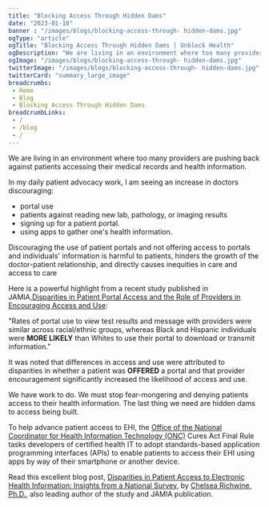 ```yaml
--- 
title: "Blocking Access Through Hidden Dams"
date: "2023-01-10"
banner : "/images/blogs/blocking-access-through- hidden-dams.jpg"
ogType: "article"
ogTitle: "Blocking Access Through Hidden Dams | Unblock Health"
ogDescription: "We are living in an environment where too many providers are pushing back against patients accessing their medical records and health information."
ogImage: "/images/blogs/blocking-access-through- hidden-dams.jpg"
twitterImage: "/images/blogs/blocking-access-through- hidden-dams.jpg"
twitterCard: "summary_large_image"
breadcrumbs:
 - Home
 - Blog
 - Blocking Access Through Hidden Dams
breadcrumbLinks:
 - / 
 - /blog
 - / 
---
```


We are living in an environment where too many providers are pushing back against patients accessing their medical records and health information.

In my daily patient advocacy work, I am seeing an increase in doctors discouraging:

- portal use
- patients against reading new lab, pathology, or imaging results
- signing up for a patient portal.
- using apps to gather one's health information.

Discouraging the use of patient portals and not offering access to portals and individuals' information is harmful to patients, hinders the growth of the doctor-patient relationship, and directly causes inequities in care and access to care

Here is a powerful highlight from a recent study published in JAMIA,<a href="https://academic.oup.com/jamia/advance-article/doi/10.1093/jamia/ocac227/6855146" target="_blank">Disparities in Patient Portal Access and the Role of Providers in Encouraging Access and Use</a>:

"Rates of portal use to view test results and message with providers were similar across racial/ethnic groups, whereas Black and Hispanic individuals were **MORE LIKELY** than Whites to use their portal to download or transmit information."

It was noted that differences in access and use were attributed to disparities in whether a patient was **OFFERED** a portal and that provider encouragement significantly increased the likelihood of access and use.

We have work to do. We must stop fear-mongering and denying patients access to their health information. The last thing we need are hidden dams to access being built.

To help advance patient access to EHI, the <a href="https://www.linkedin.com/authwall?trk=bf&trkInfo=AQGzwcgieDa_hAAAAYWaK8GIOtfXm11ZDP5sJA4W6mSBNb8PWqSjcagHWUy7npRtlZKRu94eRZXqwrl49oMq_XR8VuyNAkg2QNIizwg5UpbRRWyi8ChtkalUYRh0Q2ttVjyvz48=&original_referer=&sessionRedirect=https%3A%2F%2Fwww.linkedin.com%2Fcompany%2Foffice-of-the-national-coordinator-for-health-information-technology%2F">Office of the National Coordinator for Health Information Technology (ONC)</a> Cures Act Final Rule tasks developers of certified health IT to adopt standards-based application programming interfaces (APIs) to enable patients to access their EHI using apps by way of their smartphone or another device.

Read this excellent blog post, <a href="https://www.healthit.gov/buzz-blog/health-it/disparities-in-patient-access-to-electronic-health-information-insights-from-a-national-survey">Disparities in Patient Access to Electronic Health Information: Insights from a National Survey</a>, by <a href="https://www.linkedin.com/authwall?trk=bf&trkInfo=AQE8i5jdM_E8jQAAAYWaLVuwvHTWCKZeuDwf8B5-uML4k1_2KLIsY1t-JPNRwSVrXQinGEPh0OTgKta8r29y1pTiF0Bz79sq6_C2nCPbuGBolxl7bwjPcHBKopmgYqKDfd-Feq8=&original_referer=&sessionRedirect=https%3A%2F%2Fwww.linkedin.com%2Fin%2FACoAABArwJ4B3SWKdNH3A7M616QrGenjuyDw3eE">Chelsea Richwine, Ph.D.</a>, also leading author of the study and JAMIA publication.